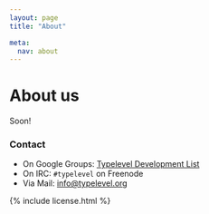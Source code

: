 ```yaml
---
layout: page
title: "About"

meta:
  nav: about
---
```


About us
========

Soon!

### Contact

* On Google Groups: [Typelevel Development List](https://groups.google.com/forum/#!forum/typelevel)
* On IRC: `#typelevel` on Freenode
* Via Mail: [info@typelevel.org](mailto:info@typelevel.org)


{% include license.html %}
